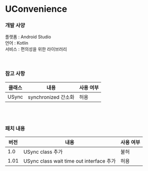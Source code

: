 # UConvenience</br>
### 개발 사양</br>
플랫폼 : Android Studio</br>
언어 : Kotlin</br>
서비스 : 편의성을 위한 라이브러리</br>
</br></br>
### 참고 사항</br>
| 클래스 | 내용 | 사용 여부 |
| --- | --- | --- |
| USync | synchronized 간소화 | 허용 |
</br></br>
### 패치 내용</br>
| 버전 | 내용 | 사용 여부 |
| --- | --- | --- |
| 1.0 | USync class 추가 | 불허 |
| 1.01 | USync class wait time out interface 추가 | 허용 |
